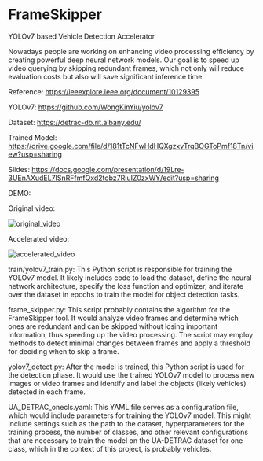# FrameSkipper
YOLOv7 based Vehicle Detection Accelerator

Nowadays people are working on enhancing video processing efficiency by creating powerful deep neural network models.
Our goal is to speed up video querying by skipping redundant frames, which not only will reduce evaluation costs but also will save significant inference time.

Reference: https://ieeexplore.ieee.org/document/10129395

YOLOv7: https://github.com/WongKinYiu/yolov7

Dataset: https://detrac-db.rit.albany.edu/

Trained Model: [https://drive.google.com/file/d/181tTcNFwHdHQXgzxvTrqBOGToPmf18Tn/view?usp=sharing
](https://drive.google.com/file/d/1MXDrJ5GPsyCM_mthDItrUNmaYjZH3DxE/view?usp=sharing)

Slides: https://docs.google.com/presentation/d/19Lre-3UEnAXudEL7ISnRFfmfQxd2tobz7RiuIZ0zxWY/edit?usp=sharing

DEMO:

Original video:

![original_video](https://github.com/JackyTang0516/FrameSkipper/assets/111934442/9b001f40-3d82-4175-af40-cd895cc5e9e3)

Accelerated video:

![accelerated_video](https://github.com/JackyTang0516/FrameSkipper/assets/111934442/9d2ef4a8-2a47-4fdb-8f3b-fbe096bdbdab)

train/yolov7_train.py: This Python script is responsible for training the YOLOv7 model. It likely includes code to load the dataset, define the neural network architecture, specify the loss function and optimizer, and iterate over the dataset in epochs to train the model for object detection tasks.

frame_skipper.py: This script probably contains the algorithm for the FrameSkipper tool. It would analyze video frames and determine which ones are redundant and can be skipped without losing important information, thus speeding up the video processing. The script may employ methods to detect minimal changes between frames and apply a threshold for deciding when to skip a frame.

yolov7_detect.py: After the model is trained, this Python script is used for the detection phase. It would use the trained YOLOv7 model to process new images or video frames and identify and label the objects (likely vehicles) detected in each frame.

UA_DETRAC_onecls.yaml: This YAML file serves as a configuration file, which would include parameters for training the YOLOv7 model. This might include settings such as the path to the dataset, hyperparameters for the training process, the number of classes, and other relevant configurations that are necessary to train the model on the UA-DETRAC dataset for one class, which in the context of this project, is probably vehicles.

